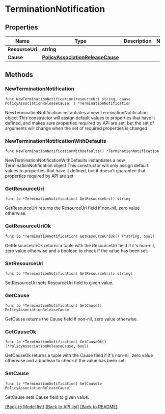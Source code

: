 # TerminationNotification

## Properties

Name | Type | Description | Notes
------------ | ------------- | ------------- | -------------
**ResourceUri** | **string** |  | 
**Cause** | [**PolicyAssociationReleaseCause**](PolicyAssociationReleaseCause.md) |  | 

## Methods

### NewTerminationNotification

`func NewTerminationNotification(resourceUri string, cause PolicyAssociationReleaseCause, ) *TerminationNotification`

NewTerminationNotification instantiates a new TerminationNotification object
This constructor will assign default values to properties that have it defined,
and makes sure properties required by API are set, but the set of arguments
will change when the set of required properties is changed

### NewTerminationNotificationWithDefaults

`func NewTerminationNotificationWithDefaults() *TerminationNotification`

NewTerminationNotificationWithDefaults instantiates a new TerminationNotification object
This constructor will only assign default values to properties that have it defined,
but it doesn't guarantee that properties required by API are set

### GetResourceUri

`func (o *TerminationNotification) GetResourceUri() string`

GetResourceUri returns the ResourceUri field if non-nil, zero value otherwise.

### GetResourceUriOk

`func (o *TerminationNotification) GetResourceUriOk() (*string, bool)`

GetResourceUriOk returns a tuple with the ResourceUri field if it's non-nil, zero value otherwise
and a boolean to check if the value has been set.

### SetResourceUri

`func (o *TerminationNotification) SetResourceUri(v string)`

SetResourceUri sets ResourceUri field to given value.


### GetCause

`func (o *TerminationNotification) GetCause() PolicyAssociationReleaseCause`

GetCause returns the Cause field if non-nil, zero value otherwise.

### GetCauseOk

`func (o *TerminationNotification) GetCauseOk() (*PolicyAssociationReleaseCause, bool)`

GetCauseOk returns a tuple with the Cause field if it's non-nil, zero value otherwise
and a boolean to check if the value has been set.

### SetCause

`func (o *TerminationNotification) SetCause(v PolicyAssociationReleaseCause)`

SetCause sets Cause field to given value.



[[Back to Model list]](../README.md#documentation-for-models) [[Back to API list]](../README.md#documentation-for-api-endpoints) [[Back to README]](../README.md)


